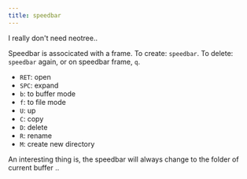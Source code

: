 ```yaml
---
title: speedbar
---
```


I really don't need neotree..

Speedbar is associcated with a frame.
To create: `speedbar`.
To delete: `speedbar` again, or on speedbar frame, `q`.

* `RET`: open
* `SPC`: expand
* `b`: to buffer mode
* `f`: to file mode
* `U`: up
* `C`: copy
* `D`: delete
* `R`: rename
* `M`: create new directory

An interesting thing is,
the speedbar will always change to the folder of current buffer ..
